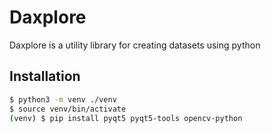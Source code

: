 # Daxplore
Daxplore is a utility library for creating datasets using python 


## Installation
```bash
$ python3 -m venv ./venv
$ source venv/bin/activate
(venv) $ pip install pyqt5 pyqt5-tools opencv-python
```

